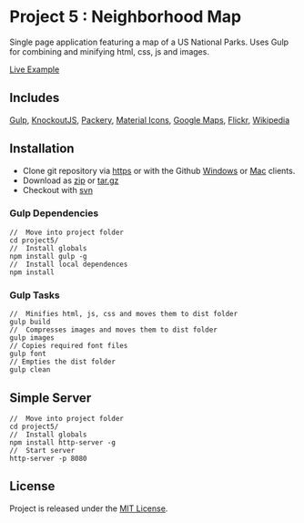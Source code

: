 # Project 5 : Neighborhood Map
Single page application featuring a map of a US National Parks.
Uses Gulp for combining and minifying html, css, js and images.

[example]: https://jdbence.github.io/FE-Nanodegree/project5/dist/index.html
[get-zip]: https://github.com/jdbence/FE-Nanodegree/archive/master.zip
[get-tgz]: https://github.com/jdbence/FE-Nanodegree/archive/master.tar.gz
[clone-http]: https://github.com/jdbence/FE-Nanodegree.git
[clone-svn]: https://github.com/jdbence/FE-Nanodegree
[clone-ghwin]: github-windows://openRepo/https://github.com/jdbence/FE-Nanodegree
[clone-ghmac]: github-mac://openRepo/https://github.com/jdbence/FE-Nanodegree
[gulp]: http://gulpjs.com
[GMat]: https://design.google.com/icons
[GMap]: https://developers.google.com/maps/documentation/javascript/
[flickr]: https://www.flickr.com
[Wik]: https://en.wikipedia.org
[knockout]: http://knockoutjs.com
[packery]: http://packery.metafizzy.co/

[Live Example][example]

## Includes

[Gulp][gulp], [KnockoutJS][knockout], [Packery][packery], [Material Icons][GMat], [Google Maps][GMap], [Flickr][flickr], [Wikipedia][Wik]

## Installation

* Clone git repository via [https][clone-http] or with the Github [Windows][clone-ghwin] or [Mac][clone-ghmac] clients.
* Download as [zip][get-zip] or [tar.gz][get-tgz]
* Checkout with [svn][clone-svn]

### Gulp Dependencies

```node
//  Move into project folder
cd project5/
//  Install globals
npm install gulp -g
//  Install local dependences
npm install
```

### Gulp Tasks

```node
//  Minifies html, js, css and moves them to dist folder
gulp build
//  Compresses images and moves them to dist folder
gulp images
// Copies required font files
gulp font
// Empties the dist folder
gulp clean
```

## Simple Server

```node
//  Move into project folder
cd project5/
//  Install globals
npm install http-server -g
//  Start server
http-server -p 8080
```

## License

Project is released under the [MIT License](http://opensource.org/licenses/MIT).